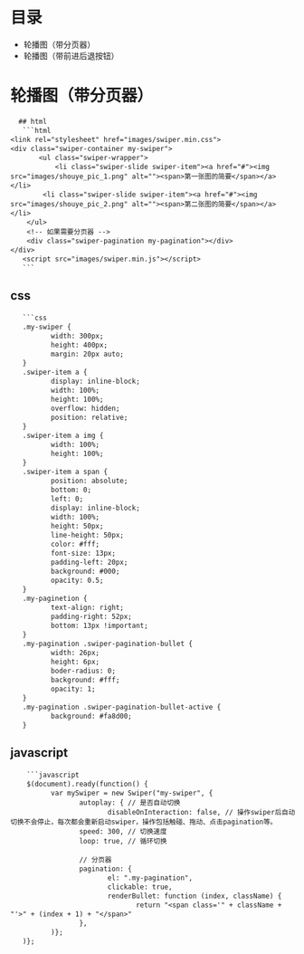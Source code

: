 # 目录
  * 轮播图（带分页器）
  * 轮播图（带前进后退按钮）
# 轮播图（带分页器）
      ## html
       ```html   
	<link rel="stylesheet" href="images/swiper.min.css">
	<div class="swiper-container my-swiper">
	       <ul class="swiper-wrapper">
		       <li class="swiper-slide swiper-item"><a href="#"><img src="images/shouye_pic_1.png" alt=""><span>第一张图的简要</span></a></li>
			<li class="swiper-slide swiper-item"><a href="#"><img src="images/shouye_pic_2.png" alt=""><span>第二张图的简要</span></a></li>
		</ul>
		<!-- 如果需要分页器 -->
		<div class="swiper-pagination my-pagination"></div>
	</div>
       <script src="images/swiper.min.js"></script>
       ```
   ## css
       ```css
       .my-swiper {
              width: 300px;
              height: 400px;
              margin: 20px auto;
       }
       .swiper-item a {
              display: inline-block;
              width: 100%;
              height: 100%;
              overflow: hidden;
              position: relative;
       }
       .swiper-item a img {
              width: 100%;
              height: 100%;
       }
       .swiper-item a span {
              position: absolute;
              bottom: 0;
              left: 0;
              display: inline-block;
              width: 100%;
              height: 50px;
              line-height: 50px;
              color: #fff;
              font-size: 13px;
              padding-left: 20px;
              background: #000;
              opacity: 0.5;
       }
       .my-paginetion {
              text-align: right;
              padding-right: 52px;
              bottom: 13px !important;
       }
       .my-pagination .swiper-pagination-bullet {
              width: 26px;
              height: 6px;
              boder-radius: 0;
              background: #fff;
              opacity: 1;
       }
       .my-pagination .swiper-pagination-bullet-active {
              background: #fa8d00;
       }
  ## javascript
        ```javascript
        $(document).ready(function() {
              var mySwiper = new Swiper("my-swiper", {
                     autoplay: { // 是否自动切换
                            disableOnInteraction: false, // 操作swiper后自动切换不会停止，每次都会重新启动swiper，操作包括触碰、拖动、点击pagination等。
                     speed: 300, // 切换速度
                     loop: true, // 循环切换
                     
                     // 分页器
                     pagination: {
                            el: ".my-pagination",
                            clickable: true,
                            renderBullet: function (index, className) {
                                   return "<span class='" + className + "'>" + (index + 1) + "</span>"
                     },
              )};
       )};
              
       
      

